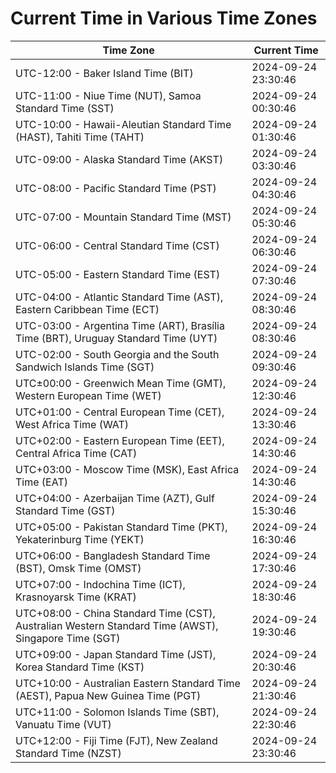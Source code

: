 # Current Time in Various Time Zones

| Time Zone | Current Time |
|-----------|--------------|
| UTC-12:00 - Baker Island Time (BIT) | 2024-09-24 23:30:46 |
| UTC-11:00 - Niue Time (NUT), Samoa Standard Time (SST) | 2024-09-24 00:30:46 |
| UTC-10:00 - Hawaii-Aleutian Standard Time (HAST), Tahiti Time (TAHT) | 2024-09-24 01:30:46 |
| UTC-09:00 - Alaska Standard Time (AKST) | 2024-09-24 03:30:46 |
| UTC-08:00 - Pacific Standard Time (PST) | 2024-09-24 04:30:46 |
| UTC-07:00 - Mountain Standard Time (MST) | 2024-09-24 05:30:46 |
| UTC-06:00 - Central Standard Time (CST) | 2024-09-24 06:30:46 |
| UTC-05:00 - Eastern Standard Time (EST) | 2024-09-24 07:30:46 |
| UTC-04:00 - Atlantic Standard Time (AST), Eastern Caribbean Time (ECT) | 2024-09-24 08:30:46 |
| UTC-03:00 - Argentina Time (ART), Brasília Time (BRT), Uruguay Standard Time (UYT) | 2024-09-24 08:30:46 |
| UTC-02:00 - South Georgia and the South Sandwich Islands Time (SGT) | 2024-09-24 09:30:46 |
| UTC±00:00 - Greenwich Mean Time (GMT), Western European Time (WET) | 2024-09-24 12:30:46 |
| UTC+01:00 - Central European Time (CET), West Africa Time (WAT) | 2024-09-24 13:30:46 |
| UTC+02:00 - Eastern European Time (EET), Central Africa Time (CAT) | 2024-09-24 14:30:46 |
| UTC+03:00 - Moscow Time (MSK), East Africa Time (EAT) | 2024-09-24 14:30:46 |
| UTC+04:00 - Azerbaijan Time (AZT), Gulf Standard Time (GST) | 2024-09-24 15:30:46 |
| UTC+05:00 - Pakistan Standard Time (PKT), Yekaterinburg Time (YEKT) | 2024-09-24 16:30:46 |
| UTC+06:00 - Bangladesh Standard Time (BST), Omsk Time (OMST) | 2024-09-24 17:30:46 |
| UTC+07:00 - Indochina Time (ICT), Krasnoyarsk Time (KRAT) | 2024-09-24 18:30:46 |
| UTC+08:00 - China Standard Time (CST), Australian Western Standard Time (AWST), Singapore Time (SGT) | 2024-09-24 19:30:46 |
| UTC+09:00 - Japan Standard Time (JST), Korea Standard Time (KST) | 2024-09-24 20:30:46 |
| UTC+10:00 - Australian Eastern Standard Time (AEST), Papua New Guinea Time (PGT) | 2024-09-24 21:30:46 |
| UTC+11:00 - Solomon Islands Time (SBT), Vanuatu Time (VUT) | 2024-09-24 22:30:46 |
| UTC+12:00 - Fiji Time (FJT), New Zealand Standard Time (NZST) | 2024-09-24 23:30:46 |

